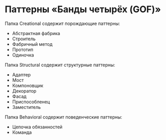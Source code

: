 # Паттерны «Банды четырёх (GOF)»
Папка Creational содержит порождающие паттерны:
- Абстрактная фабрика
- Строитель
- Фабричный метод
- Прототип
- Одиночка

Папка Structural содержит структурные паттерны:
- Адаптер
- Мост
- Компоновщик
- Декоратор
- Фасад
- Приспособленец
- Заместитель

Папка Behavioral содержит поведенческие паттерны:
- Цепочка обязанностей
- Команда
